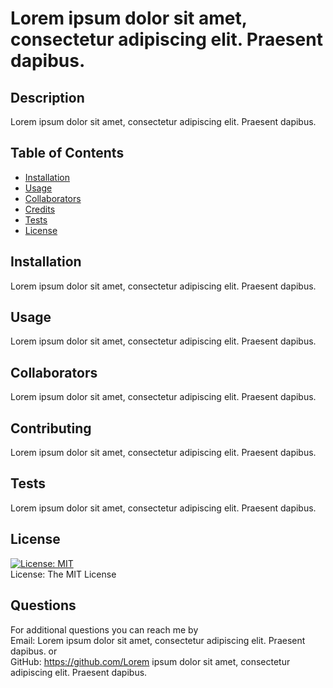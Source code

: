 # Lorem ipsum dolor sit amet, consectetur adipiscing elit. Praesent dapibus.
  ## Description
  Lorem ipsum dolor sit amet, consectetur adipiscing elit. Praesent dapibus.
  ## Table of Contents
  * [Installation](#Installation "Goto Installation")
  * [Usage](#Usage "Goto Usage")
  * [Collaborators](#Collaborators "Goto Collaborators")
  * [Credits](#Credits "Goto Credits")
  * [Tests](#Tests "Goto Tests")
  * [License](#License "Goto License")
  ## Installation
  Lorem ipsum dolor sit amet, consectetur adipiscing elit. Praesent dapibus.
  ## Usage
  Lorem ipsum dolor sit amet, consectetur adipiscing elit. Praesent dapibus.
  ## Collaborators
  Lorem ipsum dolor sit amet, consectetur adipiscing elit. Praesent dapibus.
  ## Contributing
  Lorem ipsum dolor sit amet, consectetur adipiscing elit. Praesent dapibus.
  ## Tests
  Lorem ipsum dolor sit amet, consectetur adipiscing elit. Praesent dapibus.
  ## License
  [![License: MIT](https://img.shields.io/badge/License-MIT-yellow.svg)](https://opensource.org/licenses/MIT)<br>
  License: The MIT License
  ## Questions
  For additional questions you can reach me by<br>
  Email: Lorem ipsum dolor sit amet, consectetur adipiscing elit. Praesent dapibus. or <br>
  GitHub: <a href="https://github.com/Lorem ipsum dolor sit amet, consectetur adipiscing elit. Praesent dapibus.">https://github.com/Lorem ipsum dolor sit amet, consectetur adipiscing elit. Praesent dapibus.</a><br>
  
